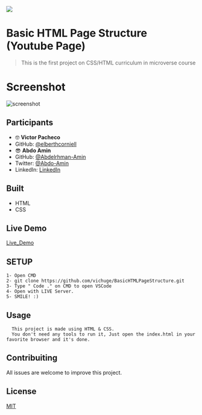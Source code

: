**![](https://img.shields.io/badge/-microverse-yellow)**

# Basic HTML Page Structure (Youtube Page)

> This is the first project on CSS/HTML curriculum in microverse course

# Screenshot

![screenshot](/src/screenshot_1.png)

## Participants

- 🤓 **Victor Pacheco**
- GitHub: [@elberthcorniell](https://github.com/vichuge)
- 😎 **Abdo Amin**
- GitHub: [@Abdelrhman-Amin](https://github.com/AbdelrhmanAmin)
- Twitter: [@Abdo-Amin](https://twitter.com/AbdoAmi60489112)
- LinkedIn: [LinkedIn](https://www.linkedin.com/in/abdo-amin-ab786a1b0/)

## Built

- HTML
- CSS

## Live Demo

[Live_Demo](https://raw.githack.com/vichuge/BasicHTMLPageStructure/feature-branch/index.html)

## SETUP

    1- Open CMD
    2- git clone https://github.com/vichuge/BasicHTMLPageStructure.git
    3- Type " Code ." on CMD to open VSCode
    4- Open with LIVE Server.
    5- SMILE! :)

## Usage

      This project is made using HTML & CSS.
      You don't need any tools to run it, Just open the index.html in your favorite browser and it's done.

## Contribuiting

All issues are welcome to improve this project.

## License

[MIT](./LICENSE)
